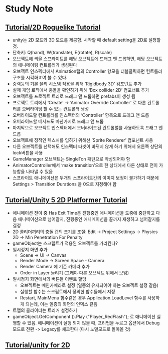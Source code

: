 # Study Note

## [Tutorial/2D Roguelike Tutorial](https://unity3d.com/kr/learn/tutorials/projects/2d-roguelike-tutorial)
- unity는 2D 모드와 3D 모드를 제공함. 시작할 때 default setting을 2D로 설정할 것.
- 단축키: Q(hand), W(translate), E(rotate), R(scale)
- 오브젝트에 씌울 스프라이트를 해당 오브젝트에  드래그 앤 드롭하면, 해당 오브젝트의 애니메이팅 컨트롤러가 생성된다
- 오브젝트 인스펙터에서 Animation탭의 Controller 항모을 더블클릭하면 컨트롤러구조를 시각화ㅎ여 볼 수 있다.
- 중력등의 기본 물리 시스템 적용을 위해 ‘Rigidbody 3D’ 컴포넌트 추가
- 실제 게임 로직에서 충돌을 확인하기 위해 ‘Box collider 2D’ 컴포너트 추가
- 오브젝트를 프로젝트 트리로 드래그 앤 드롭하면 prefabs이 생성 됨
- 프로젝트 트리에서 ‘Create’ -> ’Animator Override Controller’ 로 다른 컨트롤러를 오버라이딩 할 수 있는 컨트롤러 생성
- 오버라이드할 컨트롤러를 인스펙터의 ‘Controller’ 항목으로 드래그 앤 드롭
- 오버라이드할 메서드도 마찬가지로 드래그 앤 드롭
- 마지막으로 오브젝트 인스펙터에서 오버라이드된 컨트롤럴를 사용하도록 드래그 앤 드롭
- 오브젝트에 정적인 텍스처를 입히기 위해선 ’Sprite Renderer’ 컴포넌트 사용
- 다른 오브젝트를 선택해도 인스펙터 타겟이 바뀌지 않게 하기 위해서 오른쪽 상단의 lock버튼을 사용
- GameManager 오브젝트는 SingleTon 패턴으로 작성되어야 함
- AnimatorController에서 ‘make transition’으로 한 상태에서 다른 상태로 전이 가능함을 나타낼 수 있음
- 스프라이트 애니메이션은 두개의 스프라이트간의 이미지 보정이 불가하기 때문에 Settings > Transition Durations 을 0으로 지정해야 함


## [Tutorial/Unity 5 2D Platformer Tutorial](https://www.youtube.com/watch?v=oK_NzdVSxaQ)
- 애니메이션 전이 중 Has Exit Time은 진행중인 애니메이션을 도중에 중단하고 다음 애니메이션으로 넘어갈지, 진행중인 애니메이션을 끝까지 재생하고 넘어갈지를 결정
- 2D 콜리더끼리의 충돌 갭의 크기를 조절: Edit -> Project Settings -> Physics 2D -> Min Penetration For Penalty
- gameObject는 스크립트가 적용된 오브젝트를 가리킨다?
- 일시정지 화면 추가
    - Scene -> UI -> Canvas
    - Render Mode -> Screen Space - Camera
    - Render Camera 에 기존 카메라 추가
    - Order in Layer 늘리기 (그래야 다른 오브젝트 위에서 보임) 
- 일시정지 화면에서의 버튼들 이벤트 할당
    - 오브젝트는 메인카메라로 설정 (일종의 유지되어야 하는 오브젝트 설정 같음)
    - 실행할 함수는 스크립트에서 정의한 함수들에서 지정
    - Restart, MainMenu 함수같은 경우 Application.LoadLevel 함수를 사용하게 되는데, 이는 일종의 화면의 인덱스 같음
- 트랩의 콜라이더는 트리거 설정하기
- gameObject.GetComponent<Animation> ().Play ("Player_RedFlash"); 로 애니메이션 실행할 수 있음. 애니메이션이 실행 되지 않을 때, 프리펍을 누르고 옵션에서 Debug 모드로 전환 -> Legacy를 체크한다 (다시 노멀모드로 돌아올 것)


## [Tutorial/unity for 2D](https://unity3d.com/kr/learn/tutorials/topics/2d-game-creation/2d-game-development-walkthrough?playlist=17093)
